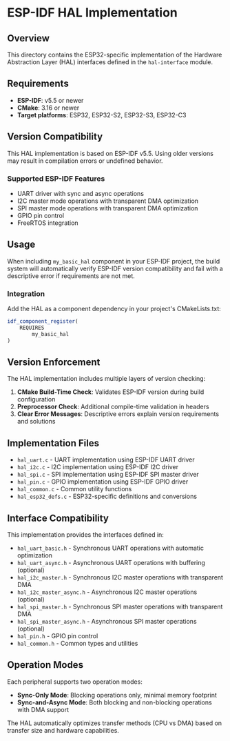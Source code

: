 # ESP-IDF HAL Implementation

## Overview
This directory contains the ESP32-specific implementation of the Hardware Abstraction Layer (HAL) interfaces defined in the `hal-interface` module.

## Requirements
- **ESP-IDF**: v5.5 or newer
- **CMake**: 3.16 or newer
- **Target platforms**: ESP32, ESP32-S2, ESP32-S3, ESP32-C3

## Version Compatibility
This HAL implementation is based on ESP-IDF v5.5.
Using older versions may result in compilation errors or undefined behavior.

### Supported ESP-IDF Features
- UART driver with sync and async operations
- I2C master mode operations with transparent DMA optimization
- SPI master mode operations with transparent DMA optimization
- GPIO pin control
- FreeRTOS integration

## Usage
When including `my_basic_hal` component in your ESP-IDF project, the build system will automatically verify ESP-IDF version compatibility and fail with a descriptive error if requirements are not met.

### Integration
Add the HAL as a component dependency in your project's CMakeLists.txt:
```cmake
idf_component_register(
    REQUIRES
        my_basic_hal
)
```

## Version Enforcement
The HAL implementation includes multiple layers of version checking:

1. **CMake Build-Time Check**: Validates ESP-IDF version during build configuration
2. **Preprocessor Check**: Additional compile-time validation in headers
3. **Clear Error Messages**: Descriptive errors explain version requirements and solutions

## Implementation Files
- `hal_uart.c` - UART implementation using ESP-IDF UART driver
- `hal_i2c.c` - I2C implementation using ESP-IDF I2C driver
- `hal_spi.c` - SPI implementation using ESP-IDF SPI master driver
- `hal_pin.c` - GPIO implementation using ESP-IDF GPIO driver
- `hal_common.c` - Common utility functions
- `hal_esp32_defs.c` - ESP32-specific definitions and conversions

## Interface Compatibility
This implementation provides the interfaces defined in:
- `hal_uart_basic.h` - Synchronous UART operations with automatic optimization
- `hal_uart_async.h` - Asynchronous UART operations with buffering (optional)
- `hal_i2c_master.h` - Synchronous I2C master operations with transparent DMA
- `hal_i2c_master_async.h` - Asynchronous I2C master operations (optional)
- `hal_spi_master.h` - Synchronous SPI master operations with transparent DMA
- `hal_spi_master_async.h` - Asynchronous SPI master operations (optional)
- `hal_pin.h` - GPIO pin control
- `hal_common.h` - Common types and utilities

## Operation Modes
Each peripheral supports two operation modes:
- **Sync-Only Mode**: Blocking operations only, minimal memory footprint
- **Sync-and-Async Mode**: Both blocking and non-blocking operations with DMA support

The HAL automatically optimizes transfer methods (CPU vs DMA) based on transfer size and hardware capabilities.
